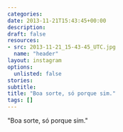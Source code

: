 ```yaml
---
categories:
date: 2013-11-21T15:43:45+00:00
description:
draft: false
resources:
- src: 2013-11-21_15-43-45_UTC.jpg
  name: "header"
layout: instagram
options:
  unlisted: false
stories:
subtitle:
title: "Boa sorte, só porque sim."
tags: []
---
```


"Boa sorte, só porque sim."
